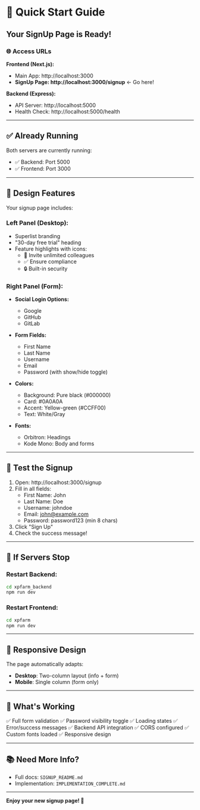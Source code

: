 # 🚀 Quick Start Guide

## Your SignUp Page is Ready!

### 🌐 Access URLs

**Frontend (Next.js):**
- Main App: http://localhost:3000
- **SignUp Page: http://localhost:3000/signup** ← Go here!

**Backend (Express):**
- API Server: http://localhost:5000
- Health Check: http://localhost:5000/health

---

## ✅ Already Running

Both servers are currently running:
- ✅ Backend: Port 5000
- ✅ Frontend: Port 3000

---

## 🎨 Design Features

Your signup page includes:

### Left Panel (Desktop):
- Superlist branding
- "30-day free trial" heading
- Feature highlights with icons:
  - 👥 Invite unlimited colleagues
  - ✅ Ensure compliance
  - 🔒 Built-in security

### Right Panel (Form):
- **Social Login Options:**
  - Google
  - GitHub
  - GitLab

- **Form Fields:**
  - First Name
  - Last Name
  - Username
  - Email
  - Password (with show/hide toggle)

- **Colors:**
  - Background: Pure black (#000000)
  - Card: #0A0A0A
  - Accent: Yellow-green (#CCFF00)
  - Text: White/Gray

- **Fonts:**
  - Orbitron: Headings
  - Kode Mono: Body and forms

---

## 🧪 Test the Signup

1. Open: http://localhost:3000/signup
2. Fill in all fields:
   - First Name: John
   - Last Name: Doe
   - Username: johndoe
   - Email: john@example.com
   - Password: password123 (min 8 chars)
3. Click "Sign Up"
4. Check the success message!

---

## 🔧 If Servers Stop

### Restart Backend:
```bash
cd xpfarm_backend
npm run dev
```

### Restart Frontend:
```bash
cd xpfarm
npm run dev
```

---

## 📱 Responsive Design

The page automatically adapts:
- **Desktop**: Two-column layout (info + form)
- **Mobile**: Single column (form only)

---

## 🎯 What's Working

✅ Full form validation
✅ Password visibility toggle
✅ Loading states
✅ Error/success messages
✅ Backend API integration
✅ CORS configured
✅ Custom fonts loaded
✅ Responsive design

---

## 📚 Need More Info?

- Full docs: `SIGNUP_README.md`
- Implementation: `IMPLEMENTATION_COMPLETE.md`

---

**Enjoy your new signup page! 🎉**
